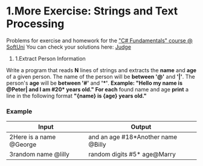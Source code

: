 ﻿# 1.More Exercise: Strings and Text Processing

Problems for exercise and homework for the [&quot;C#  Fundamentals&quot; course @ SoftUni](https://softuni.bg/trainings/2363/csharp-fundamentals-may-2019)
You can check your solutions here: [Judge](https://judge.softuni.bg/Contests/1338)

1. 1.Extract Person Information

Write a program that reads **N** lines of strings and extracts the **name** and **age** of a given person. The name of the person will be **between &#39;@&#39;** and **&#39;|&#39;**. The person&#39;s **age** will be **between &#39;#&#39;** and **&#39;\*&#39;**. **Example: &quot;Hello my name is @Peter| and I am #20\* years old.&quot; For each** found name and age **print** a line in the following format **&quot;{name} is {age} years old.&quot;**

### Example

| **Input** | **Output** |
| --- | --- |
| 2Here is a name @George| and an age #18\*Another name @Billy| #35\* is his age | George is 18 years old.Billy is 35 years old. |
| 3random name @lilly| random digits #5\* age@Marry| with age #19\*here Comes @Garry| he is #48\* years old | lilly is 5 years old.Marry is 19 years old.Garry is 48 years old. |

